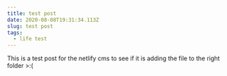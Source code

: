 ```yaml
---
title: test post
date: 2020-08-08T19:31:34.113Z
slug: test post
tags:
  - life test
---
```

This is a test post for the netlify cms to see if it is adding the file to the right folder >:(